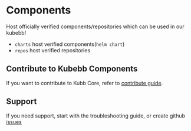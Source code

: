 # Components

Host officially verified components/repositories which can be used in our kubebb!

- `charts` host verified components(`helm chart`)
- `repos` host verified repositories

## Contribute to Kubebb Components

If you want to contribute to Kubb Core, refer to [contribute guide](CONTRIBUTING.md).

## Support

If you need support, start with the troubleshooting guide, or create github [issues](https://github.com/kubebb/components/issues/new)
